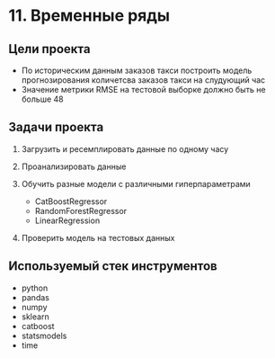 # 11. Временные ряды

## Цели проекта

- По историческим данным заказов такси построить модель прогнозирования количетсва заказов такси на слудующий час
- Значение метрики RMSE на тестовой выборке должно быть не больше 48

## Задачи проекта

1) Загрузить и ресемплировать данные по одному часу
2) Проанализировать данные
3) Обучить разные модели с различными гиперпараметрами
   - CatBoostRegressor
   - RandomForestRegressor
   - LinearRegression

4) Проверить модель на тестовых данных

## Используемый стек инструментов

- python
- pandas
- numpy
- sklearn
- catboost
- statsmodels
- time
